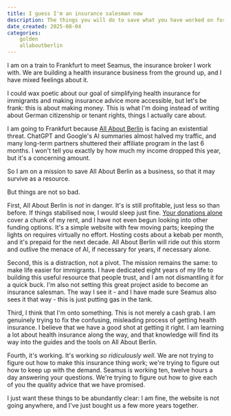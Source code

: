```yaml
---
title: I guess I'm an insurance salesman now
description: The things you will do to save what you have worked on for the last 8 years of life.
date_created: 2025-08-04
categories:
    golden
    allaboutberlin
---
```


I am on a train to Frankfurt to meet Seamus, the insurance broker I work with. We are building a health insurance business from the ground up, and I have mixed feelings about it.

I could wax poetic about our goal of simplifying health insurance for immigrants and making insurance advice more accessible, but let's be frank: this is about making money. This is what I'm doing instead of writing about German citizenship or tenant rights, things I actually care about.

I am going to Frankfurt because [All About Berlin](/projects/all-about-berlin) is facing an existential threat. ChatGPT and Google's AI summaries almost halved my traffic, and many long-term partners shuttered their affiliate program in the last 6 months. I won't tell you exactly by how much my income dropped this year, but it's a concerning amount.

So I am on a mission to save All About Berlin as a business, so that it may survive as a resource.

But things are not so bad.

First, All About Berlin is *not* in danger. It's is still profitable, just less so than before. If things stabilised now, I would sleep just fine. [Your donations alone](https://allaboutberlin.com/donate) cover a chunk of my rent, and I have not even begun looking into other funding options. It's a simple website with few moving parts; keeping the lights on requires virtually no effort. Hosting costs about a kebab per month, and it's prepaid for the next decade. All About Berlin will ride out this storm and outlive the menace of AI, if necessary for years, if necessary alone.

Second, this is a distraction, not a pivot. The mission remains the same: to make life easier for immigrants. I have dedicated eight years of my life to building this useful resource that people trust, and I am not dismantling it for a quick buck. I'm also not setting this great project aside to become an insurance salesman. The way I see it - and I have made sure Seamus also sees it that way - this is just putting gas in the tank.

Third, I think that I'm onto something. This is not merely a cash grab. I am genuinely trying to fix the confusing, misleading process of getting health insurance. I believe that we have a good shot at getting it right. I am learning a lot about health insurance along the way, and that knowledge will find its way into the guides and the tools on All About Berlin.

Fourth, it's working. It's working *so ridiculously well*. We are not trying to figure out how to make this insurance thing work; we're trying to figure out how to keep up with the demand. Seamus is working ten, twelve hours a day answering your questions. We're trying to figure out how to give each of you the quality advice that we have promised.

I just want these things to be abundantly clear: I am fine, the website is not going anywhere, and I've just bought us a few more years together.